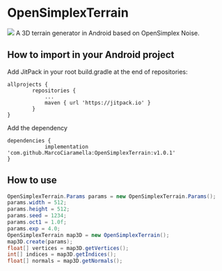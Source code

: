 # OpenSimplexTerrain
[![](https://jitpack.io/v/MarcoCiaramella/OpenSimplexTerrain.svg)](https://jitpack.io/#MarcoCiaramella/OpenSimplexTerrain)
A 3D terrain generator in Android based on OpenSimplex Noise.

## How to import in your Android project
Add JitPack in your root build.gradle at the end of repositories:

```
allprojects {
		repositories {
			...
			maven { url 'https://jitpack.io' }
		}
}
```

Add the dependency

```
dependencies {
	        implementation 'com.github.MarcoCiaramella:OpenSimplexTerrain:v1.0.1'
}
```

## How to use
```java
OpenSimplexTerrain.Params params = new OpenSimplexTerrain.Params();
params.width = 512;
params.height = 512;
params.seed = 1234;
params.oct1 = 1.0f;
params.exp = 4.0;
OpenSimplexTerrain map3D = new OpenSimplexTerrain();
map3D.create(params);
float[] vertices = map3D.getVertices();
int[] indices = map3D.getIndices();
float[] normals = map3D.getNormals();
```
